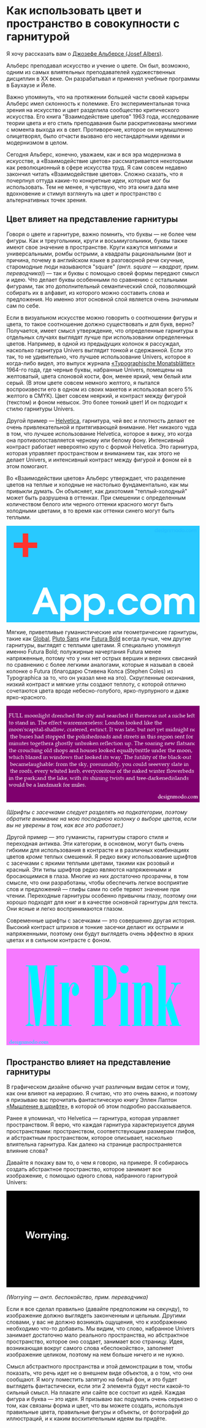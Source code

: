 # Как использовать цвет и пространство в совокупности с гарнитурой

Я хочу рассказать вам о [Джозефе Альберсе (Josef Albers)][1].

Альберс преподавал искусство и учение о цвете. Он был, возможно, одним из 
самых влиятельных преподавателей художественных дисциплин в XX веке. Он 
разрабатывал и применял учебные программы в Баухаузе и Йеле.

Важно упомянуть, что на протяжении большей части своей карьеры Альберс имел 
склонность к полемике. Его экспериментальная точка зрения на искусство и цвет 
разделила сообщество критического искусства. Его книга "Взаимодействие цветов" 
1963 года, исследование теории цвета и его стиль преподавания были 
раскритикованы многими с момента выхода их в свет. Противоречие, которое он 
неумышленно олицетворял, было отчасти вызвано его нестандартными идеями и 
модернизмом в целом.

Сегодня Альберс, конечно, уважаем, как и вся эра модернизма в искусстве, а 
«Взаимодействие цветов» рассматривается некоторыми как революционный в сфере 
искусства труд. Я сам совсем недавно закончил читать «Взаимодействие цветов». 
Сложно сказать, что я почерпнул оттуда какие-то конкретные идеи, которые мог 
бы использовать. Тем не менее, я чувствую, что эта книга дала мне вдохновение 
и стимул взглянуть на цвет и пространство с альтернативных точек зрения.

## Цвет влияет на представление гарнитуры

Говоря о цвете и гарнитуре, важно помнить, что буквы — не более чем фигуры. 
Как и треугольники, круги и восьмиугольники, буквы также имеют свое значение в 
пространстве. Круги кажутся мягкими и универсальными, ромбы острыми, а 
квадраты рациональными (вот и причина, почему в английском языке в разговорной 
речи скучные, старомодные люди называются "square" *(англ. square — квадрат, 
прим. переводчика)*) — так и буквы с помощью своей формы передают смысл и идею. 
Что делает буквы особенными по сравнению с остальными фигурами, так это 
дополнительный семантический слой, позволяющий собирать их в алфавит, из 
которого можно составить слова и предложения. Но именно этот основной слой 
является очень значимым сам по себе.

Если в визуальном искусстве можно говорить о соотношении фигуры и цвета, то 
такое соотношение должно существовать и для букв, верно? Получается, имеет 
смысл утверждение, что определенные гарнитуры в отдельных случаях выглядят 
лучше при использовании определенных цветов. Например, в одной из предыдущих 
колонок я рассуждал, насколько гарнитура Univers выглядит тонкой и сдержанной. 
Если это так, то не удивительно, что лучшее использование Univers, которое я 
когда-либо видел, это выпуск журнала [«Typographische Monatsblätter»][2] 
1964-го года, где черные буквы, набранные Univers, помещены на желтоватый, 
цвета слоновой кости, фон, менее яркий, чем белый или серый. (В этом цвете 
совсем немного желтого, я пытался воспроизвести его в одном из своих макетов 
и использовал всего 5% желтого в CMYK). Цвет совсем неяркий, и контраст между 
фигурой (текстом) и фоном невысок. Это более тонкий цвет! И он подходит к 
стилю гарнитуры Univers.

Другой пример — [Helvetica][3], гарнитура, чей вес и плотность делают ее очень 
привлекательной и притягивающей внимание. Нет никакого чуда в том, что лучшее 
использование Helvetica, которое я вижу, это когда она противопоставляется 
черному или белому фону. Интенсивный контраст работает невероятно круто 
с формой Helvetica. Это гарнитура, которая управляет пространством и вниманием 
так, как этого не делает Univers, и интенсивный контраст между фигурой и фоном 
ей в этом помогают.

Во «Взаимодействии цветов» Альберс утверждает, что разделение цветов на теплые 
и холодные не настолько фундаментально, как мы привыкли думать. Он объясняет, 
как дихотомия "теплый-холодный" может быть разрушена в оттенках. При смешении 
с определенным количеством белого или черного оттенки красного могут быть 
холодными цветами, в то время как оттенки синего могут быть теплыми.

![image](img/app.png)

Мягкие, приветливые гуманистические или геометрические гарнитуры, такие как 
[Global][4], [Pluto Sans][5] или [Futura Bold][6] всегда лучше, чем другие 
гарнитуры, выглядят с теплыми цветами. Я специально упомянул именно Futura 
Bold; полужирные начертания Futura менее напряженные, потому что у них нет 
острых вершин и верхних свисаний по сравнению с более легкими аналогами, 
которые я называл в своей колонке о Futura (благодарю Стивена Колса 
(Stephen Coles) из Typographica за то, что он указал мне на это). Скругленные 
окончания, низкий контраст и мягкие углы создают теплоту, с которой отлично 
сочетаются цвета вроде небесно-голубого, ярко-пурпурного и даже 
ярко-красного.

![image](img/serif.png)

*(Шрифты с засечками следует разделять на подкатегории, поэтому обратите 
внимание на мою последнюю колонку о выборе цветов, если вы не уверены в том, 
как все это работает.)*

Другой пример — это гуманисты, гарнитуры старого стиля и переходная антиква. 
Эти категории, в основном, могут быть очень гибкими для использования в 
контрасте и в различных комбинациях цветов *кроме* теплых смешений. Я редко 
вижу использование шрифтов с засечками с яркими теплыми цветами, такими как 
розовый и красный. Эти типы шрифтов редко являются напряженными и бросающимися 
в глаза. Многие из них достаточно прозрачны, в том смысле, что они разработаны, 
чтобы обеспечить легкое восприятие слов и предложений — глифы сами по себе 
теряют значение при чтении. Переходные гарнитуры особенно привычны глазу, 
поэтому они хорошо подходят для книг и в качестве основной гарнитуры для 
текста. Они ясные и легко воспринимаются глазом.

Современные шрифты с засечками — это совершенно другая история. Высокий 
контраст штрихов и тонкие засечки делают их острыми и напряженными, поэтому 
они будут выглядеть очень эффектно в ярких цветах и в сильном контрасте с фоном.

![image](img/Pink.png)

## Пространство влияет на представление гарнитуры

В графическом дизайне обычно учат различным видам сеток и тому, как они влияют 
на иерархию. Я считаю, что это очень важно, и поэтому я призываю вас прочитать 
фантастическую книгу Эллен Лаптон [«Мышление в шрифте»][7], в которой об этом 
подробно рассказывается.

Ранее я упоминал, что Helvetica — гарнитура, которая управляет пространством. 
Я верю, что каждая гарнитура характеризуется двумя пространствами: 
пространством, соответствующим размерам глифов, и абстрактным пространством, 
которое описывает, насколько влиятельна гарнитура. Как далеко на странице 
распространяется влияние слова?

Давайте я покажу вам то, о чем я говорю, на примере. Я собираюсь создать 
абстрактное пространство, которое занимает все изображение, с помощью одного 
слова, набранного гарнитурой Univers:

![image](img/worrying.png)

*(Worrying — англ. беспокойство, прим. переводчика)*

Если я все сделал правильно (давайте предположим на секунду), то изображение 
должно выглядеть законченным и цельным. Другими словами, у вас не должно 
возникать ощущения, что к изображению необходимо что-то добавить. Мы видим, что 
слово, набранное Univers занимает достаточно мало реального пространства, но 
абстрактное пространство, которое оно создает, занимает всю страницу. Идея, 
возникающая вокруг самого слова «беспокойство», заполняет изображение целиком, 
поэтому на нем больше ничего и не нужно.

Смысл абстрактного пространства и этой демонстрации в том, чтобы показать, что 
речь идет не о внешнем виде объектов, а о том, что они сообщают. Я могу 
поместить запятую на белый фон, и это будет выглядеть фантастически, если эти 
2 элемента будут нести какой-то сильный смысл. На плакате или сайте все состоит 
из идей. Каждая фигура и буква — это идея. Я призываю вас подумать очень 
серьезно о том, как связаны форма и цвет, что вы можете создать, используя 
правильные цвета, правильные фигуры и объекты, от фотографий до иллюстраций, 
и к каким восхитительным идеям вы придёте.

[1]: http://en.wikipedia.org/wiki/Josef_Albers
[2]: http://fontsinuse.com/uses/2143/typographische-monatsblaetter-1964-issue-8-9
[3]: http://designmodo.com/helvetica-font/
[4]: http://www.myfonts.com/fonts/dstype/global/
[5]: http://www.myfonts.com/fonts/hvdfonts/pluto-sans/
[6]: http://www.myfonts.com/fonts/tilde/futura/bold/
[7]: http://www.thinkingwithtype.com/contents/grid/
